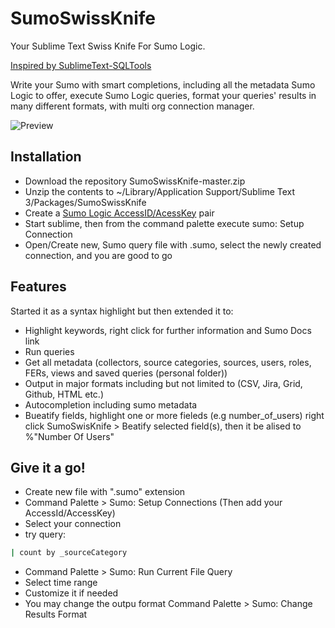 # SumoSwissKnife

Your Sublime Text Swiss Knife For Sumo Logic.

[Inspired by SublimeText-SQLTools](https://github.com/mtxr/SublimeText-SQLTools)

Write your Sumo with smart completions, including all the metadata Sumo Logic to offer, execute Sumo Logic queries, format your queries' results in many different formats, with multi org connection manager.

![Preview](/Sumo_Sublime.gif)

## Installation
* Download the repository SumoSwissKnife-master.zip
* Unzip the contents to ~/Library/Application Support/Sublime Text 3/Packages/SumoSwissKnife
* Create a [Sumo Logic AccessID/AcessKey](https://help.sumologic.com/Manage/Security/Access-Keys#create-an-access-key) pair
* Start sublime, then from the command palette execute sumo: Setup Connection 
* Open/Create new, Sumo query file with .sumo, select the newly created connection, and you are good to go

## Features

  Started it as a syntax highlight but then extended it to:
* Highlight keywords, right click for further information and Sumo Docs link
* Run queries
* Get all metadata (collectors, source categories, sources, users, roles, FERs, views and saved queries (personal folder))
* Output in major formats including but not limited to (CSV, Jira, Grid, Github, HTML etc.)
* Autocompletion including sumo metadata
* Bueatify fields, highlight one or more fieleds (e.g number_of_users) right click SumoSwisKnife > Beatify selected field(s), then it be alised to %"Number Of Users"

## Give it a go!
* Create new file with ".sumo" extension
* Command Palette > Sumo: Setup Connections (Then add your AccessId/AccessKey)
* Select your connection
* try query:

``` ruby
| count by _sourceCategory

```
* Command Palette > Sumo: Run Current File Query
* Select time range
* Customize it if needed
* You may change the outpu format Command Palette > Sumo: Change Results Format
